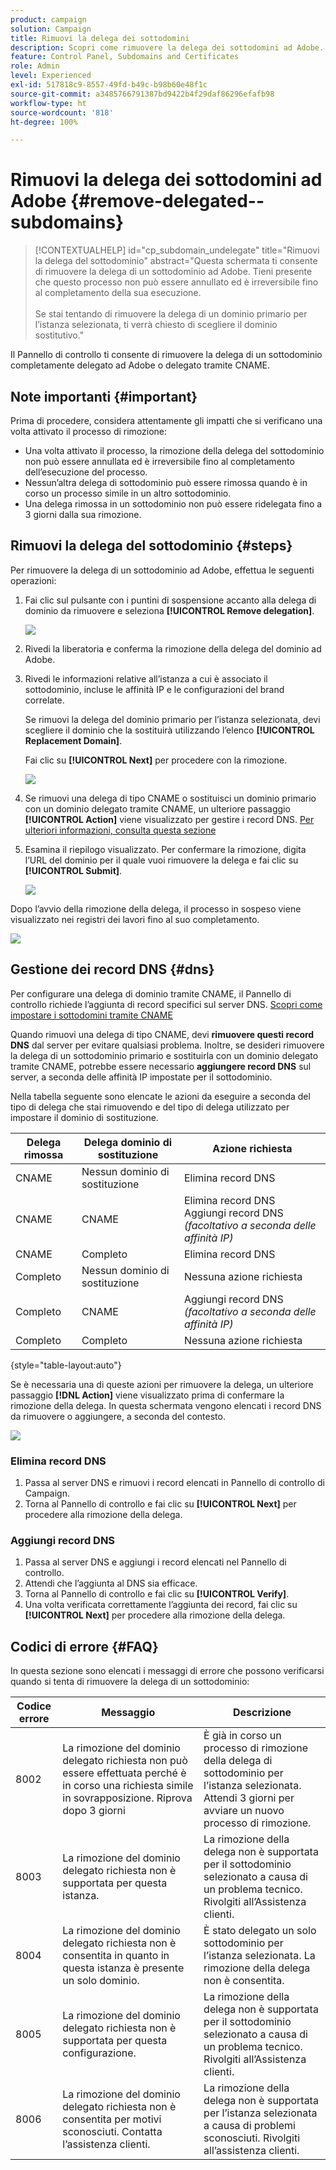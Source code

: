 ```yaml
---
product: campaign
solution: Campaign
title: Rimuovi la delega dei sottodomini
description: Scopri come rimuovere la delega dei sottodomini ad Adobe.
feature: Control Panel, Subdomains and Certificates
role: Admin
level: Experienced
exl-id: 517818c9-8557-49fd-b49c-b98b60e48f1c
source-git-commit: a3485766791387bd9422b4f29daf86296efafb98
workflow-type: ht
source-wordcount: '818'
ht-degree: 100%

---
```


# Rimuovi la delega dei sottodomini ad Adobe {#remove-delegated--subdomains}

>[!CONTEXTUALHELP]
>id="cp_subdomain_undelegate"
>title="Rimuovi la delega del sottodominio"
>abstract="Questa schermata ti consente di rimuovere la delega di un sottodominio ad Adobe. Tieni presente che questo processo non può essere annullato ed è irreversibile fino al completamento della sua esecuzione.<br><br>Se stai tentando di rimuovere la delega di un dominio primario per l’istanza selezionata, ti verrà chiesto di scegliere il dominio sostitutivo."

Il Pannello di controllo ti consente di rimuovere la delega di un sottodominio completamente delegato ad Adobe o delegato tramite CNAME.

## Note importanti {#important}

Prima di procedere, considera attentamente gli impatti che si verificano una volta attivato il processo di rimozione:

* Una volta attivato il processo, la rimozione della delega del sottodominio non può essere annullata ed è irreversibile fino al completamento dell’esecuzione del processo.
* Nessun’altra delega di sottodominio può essere rimossa quando è in corso un processo simile in un altro sottodominio.
* Una delega rimossa in un sottodominio non può essere ridelegata fino a 3 giorni dalla sua rimozione.

## Rimuovi la delega del sottodominio {#steps}

Per rimuovere la delega di un sottodominio ad Adobe, effettua le seguenti operazioni:

1. Fai clic sul pulsante con i puntini di sospensione accanto alla delega di dominio da rimuovere e seleziona **[!UICONTROL Remove delegation]**.

   ![](assets/undelegate-subdomain.png)

1. Rivedi la liberatoria e conferma la rimozione della delega del dominio ad Adobe.

1. Rivedi le informazioni relative all’istanza a cui è associato il sottodominio, incluse le affinità IP e le configurazioni del brand correlate.

   Se rimuovi la delega del dominio primario per l’istanza selezionata, devi scegliere il dominio che la sostituirà utilizzando l’elenco **[!UICONTROL Replacement Domain]**.

   Fai clic su **[!UICONTROL Next]** per procedere con la rimozione.

   ![](assets/undelegate-subdomain-details.png)

1. Se rimuovi una delega di tipo CNAME o sostituisci un dominio primario con un dominio delegato tramite CNAME, un ulteriore passaggio **[!UICONTROL Action]** viene visualizzato per gestire i record DNS. [Per ulteriori informazioni, consulta questa sezione](#dns)

1. Esamina il riepilogo visualizzato. Per confermare la rimozione, digita l’URL del dominio per il quale vuoi rimuovere la delega e fai clic su **[!UICONTROL Submit]**.

   ![](assets/undelegate-submit.png)

Dopo l’avvio della rimozione della delega, il processo in sospeso viene visualizzato nei registri dei lavori fino al suo completamento.

![](assets/undelegate-job.png)

## Gestione dei record DNS {#dns}

Per configurare una delega di dominio tramite CNAME, il Pannello di controllo richiede l’aggiunta di record specifici sul server DNS. [Scopri come impostare i sottodomini tramite CNAME](setting-up-new-subdomain.md#use-cnames)

Quando rimuovi una delega di tipo CNAME, devi **rimuovere questi record DNS** dal server per evitare qualsiasi problema. Inoltre, se desideri rimuovere la delega di un sottodominio primario e sostituirla con un dominio delegato tramite CNAME, potrebbe essere necessario **aggiungere record DNS** sul server, a seconda delle affinità IP impostate per il sottodominio.

Nella tabella seguente sono elencate le azioni da eseguire a seconda del tipo di delega che stai rimuovendo e del tipo di delega utilizzato per impostare il dominio di sostituzione.

| Delega rimossa | Delega dominio di sostituzione | Azione richiesta |
|  ---  |  ---  |  ---  |
| CNAME | Nessun dominio di sostituzione | Elimina record DNS |
| CNAME | CNAME | Elimina record DNS<br/>Aggiungi record DNS *(facoltativo a seconda delle affinità IP)* |
| CNAME | Completo | Elimina record DNS |
| Completo | Nessun dominio di sostituzione | Nessuna azione richiesta |
| Completo | CNAME | Aggiungi record DNS *(facoltativo a seconda delle affinità IP)* |
| Completo | Completo | Nessuna azione richiesta |

{style="table-layout:auto"}

Se è necessaria una di queste azioni per rimuovere la delega, un ulteriore passaggio **[!DNL Action]** viene visualizzato prima di confermare la rimozione della delega. In questa schermata vengono elencati i record DNS da rimuovere o aggiungere, a seconda del contesto.

![](assets/action-step.png)

### Elimina record DNS

1. Passa al server DNS e rimuovi i record elencati in Pannello di controllo di Campaign.
1. Torna al Pannello di controllo e fai clic su **[!UICONTROL Next]** per procedere alla rimozione della delega.

### Aggiungi record DNS

1. Passa al server DNS e aggiungi i record elencati nel Pannello di controllo.
1. Attendi che l’aggiunta al DNS sia efficace.
1. Torna al Pannello di controllo e fai clic su **[!UICONTROL Verify]**.
1. Una volta verificata correttamente l’aggiunta dei record, fai clic su **[!UICONTROL Next]** per procedere alla rimozione della delega.

## Codici di errore {#FAQ}

In questa sezione sono elencati i messaggi di errore che possono verificarsi quando si tenta di rimuovere la delega di un sottodominio:

| Codice errore | Messaggio | Descrizione |
|  ---  |  ---  |  ---  |
| 8002 | La rimozione del dominio delegato richiesta non può essere effettuata perché è in corso una richiesta simile in sovrapposizione. Riprova dopo 3 giorni | È già in corso un processo di rimozione della delega di sottodominio per l’istanza selezionata. Attendi 3 giorni per avviare un nuovo processo di rimozione. |
| 8003 | La rimozione del dominio delegato richiesta non è supportata per questa istanza. | La rimozione della delega non è supportata per il sottodominio selezionato a causa di un problema tecnico. Rivolgiti all’Assistenza clienti. |
| 8004 | La rimozione del dominio delegato richiesta non è consentita in quanto in questa istanza è presente un solo dominio. | È stato delegato un solo sottodominio per l’istanza selezionata. La rimozione della delega non è consentita. |
| 8005 | La rimozione del dominio delegato richiesta non è supportata per questa configurazione. | La rimozione della delega non è supportata per il sottodominio selezionato a causa di un problema tecnico. Rivolgiti all’Assistenza clienti. |
| 8006 | La rimozione del dominio delegato richiesta non è consentita per motivi sconosciuti. Contatta l’assistenza clienti. | La rimozione della delega non è supportata per l’istanza selezionata a causa di problemi sconosciuti. Rivolgiti all’assistenza clienti. |
